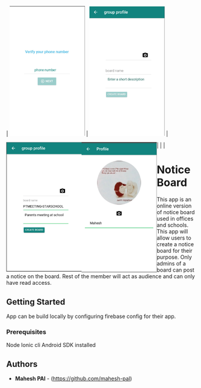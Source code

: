 




| <img src="https://raw.githubusercontent.com/mahesh-pal/NoticeBoard/master/screenshots/Screen%20Shot%202018-08-05%20at%206.02.25%20PM.png" width="200">  | <img src="https://github.com/mahesh-pal/NoticeBoard/blob/master/screenshots/Screen%20Shot%202018-08-05%20at%206.04.33%20PM.png" width="200" >  |

|<img src="https://raw.githubusercontent.com/mahesh-pal/NoticeBoard/master/screenshots/Screen%20Shot%202018-08-05%20at%206.05.42%20PM.png" width="200" style="float:left">  | 
<img src="https://raw.githubusercontent.com/mahesh-pal/NoticeBoard/master/screenshots/Screen%20Shot%202018-08-05%20at%206.07.27%20PM.png" width="200" style="float:left"> |







# Notice Board


This app is an online version of notice board used in offices and schools. This app will allow users to create a notice board for their purpose. Only admins of a board can post a notice on the board. Rest of the member will act as audience and can only have read access.

## Getting Started

App can be build locally by configuring firebase config for their app.

### Prerequisites

Node
Ionic cli
Android SDK installed

## Authors

* **Mahesh PAl** - (https://github.com/mahesh-pal)


